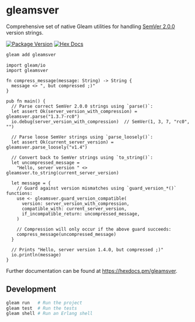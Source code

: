 # gleamsver

Comprehensive set of native Gleam utilities for handling
[SemVer 2.0.0](https://semver.org) version strings.

[![Package Version](https://img.shields.io/hexpm/v/gleamsver)](https://hex.pm/packages/gleamsver)
[![Hex Docs](https://img.shields.io/badge/hex-docs-ffaff3)](https://hexdocs.pm/gleamsver/)

```sh
gleam add gleamsver
```

```gleam
import gleam/io
import gleamsver

fn compress_message(message: String) -> String {
  message <> ", but compressed ;)"
}

pub fn main() {
  // Parse correct SemVer 2.0.0 strings using `parse()`:
  let assert Ok(server_version_with_compression) = gleamsver.parse("1.3.7-rc0")
  io.debug(server_version_with_compression)  // SemVer(1, 3, 7, "rc0", "")

  // Parse loose SemVer strings using `parse_loosely()`:
  let assert Ok(current_server_version) = gleamsver.parse_loosely("v1.4")

  // Convert back to SemVer strings using `to_string()`:
  let uncompressed_message =
    "Hello, server version " <> gleamsver.to_string(current_server_version)

  let message = {
    // Guard against version mismatches using `guard_version_*()` functions:
    use <- gleamsver.guard_version_compatible(
      version: server_version_with_compression,
      compatible_with: current_server_version,
      if_incompatible_return: uncompressed_message,
    )

    // Compression will only occur if the above guard succeeds:
    compress_message(uncompressed_message)
  }

  // Prints "Hello, server version 1.4.0, but compressed ;)"
  io.println(message)
}
```

Further documentation can be found at <https://hexdocs.pm/gleamsver>.

## Development

```sh
gleam run   # Run the project
gleam test  # Run the tests
gleam shell # Run an Erlang shell
```
